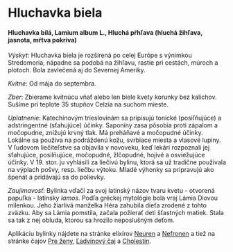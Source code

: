 Hluchavka biela
===============

#### Hluchavka bílá, Lamium album L., Hluchá pŕhľava (hluchá žihľava, jasnota, mŕtva pokriva)

*Výskyt*: Hluchavka biela je rozšírená po celej Európe s výnimkou Stredomoria,
nápadne sa podobá na žihľavu, rastie pri cestách, múroch a plotoch. Bola
zavlečená aj do Severnej Ameriky.

*Kvitne*: Od mája do septembra.

*Zber*: Zbierame kvitnúcu vňať alebo len biele kvety korunky bez kalichov.
Sušíme pri teplote 35 stupňov Celzia na suchom mieste.

*Uplatnenie*: Katechínovým trieslovinám sa pripisujú tonické (posiľňujúce) a
adstringentné (sťahujúce) účinky. Saponíny zasa pôsobia proti zápalom a
močopudne, znižujú krvný tlak. Má preháňavé a močopudné účinky. Lokálne sa
používa na podráždenú kožu, svrbiace miesta a vlasové lupiny. V ľudovom
liečiteľstve sa objavila v novoveku, keď lekári rozpoznali jej sťahujúce,
posilňujúce, močopudné, žlčopudné, hojivé a osviežujúce účinky. V 19. stor. ju
vyhlásili za liečivú bylinu, ktorá sa už tradične používala na výplach pošvy,
resp. liečbu výtoku. Mladé výhonky sa pripravujú ako špenát a pridávajú sa do
polievky.

*Zaujímavosť*: Bylinka vďačí za svoj latinský názov tvaru kvetu - otvorená
papuľka - latinsky *lamos*. Podľa gréckej mytológie bola vraj Lámia Diovou
milenkou. Jeho žiarlivá manželka Héra zahubila dieťa zrodené z tohto zväzku. Aby
sa Lámia pomstila, začala požierať deti šťastných matiek. Stala sa tak z nej
obluda, ktorou sa hrozilo neposlušným deťom.

Aplikáciu bylinky nájdete na stránke elixírov [Neuren](/elixiry/neuren-elixir) a
[Nefronen](/elixiry/nefronen-elixir) a tiež na stránke čajov [Pre
ženy,](/caje/pre-zeny) [Ľadvinový čaj](/caje/ladviny) a
[Cholestin](/caje/cholestin-zlcnikovy).

